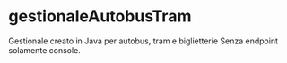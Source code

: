 # gestionaleAutobusTram
Gestionale creato in Java per autobus, tram e biglietterie
Senza endpoint solamente console.
